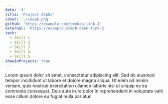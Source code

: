 ```yaml
---
date: '4'
title: 'Project Alpha'
cover: './image.png'
github: 'https://example.com/broken-link-1'
external: 'https://example.com/broken-link-2'
tech:
  - Skill 1
  - Skill 2
  - Skill 3
  - Skill 4
  - Skill 5
showInProjects: true
---
```


Lorem ipsum dolor sit amet, consectetur adipiscing elit. Sed do eiusmod tempor incididunt ut labore et dolore magna aliqua. Ut enim ad minim veniam, quis nostrud exercitation ullamco laboris nisi ut aliquip ex ea commodo consequat. Duis aute irure dolor in reprehenderit in voluptate velit esse cillum dolore eu fugiat nulla pariatur.
